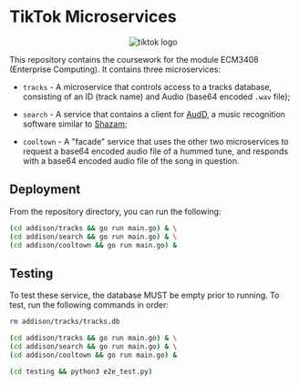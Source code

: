 # TikTok Microservices

<p align="center"> 
  <img src="https://upload.wikimedia.org/wikipedia/en/thumb/a/a9/TikTok_logo.svg/1200px-TikTok_logo.svg.png" alt="tiktok logo"/> 
</p>

This repository contains the coursework for the module ECM3408 (Enterprise Computing). It contains three microservices: 

 * `tracks` - A microservice that controls access to a tracks database, consisting of an ID (track name) and Audio (base64 encoded `.wav` file);

 * `search` - A service that contains a client for [AudD](https://audd.io), a music recognition software similar to [Shazam](https://www.shazam.com/gb/home);

 * `cooltown` - A "facade" service that uses the other two microservices to request a base64 encoded audio file of a hummed tune, and responds with a base64 encoded audio file of the song in question.

## Deployment

From the repository directory, you can run the following:

```bash 
(cd addison/tracks && go run main.go) & \
(cd addison/search && go run main.go) & \
(cd addison/cooltown && go run main.go) &
```

## Testing

To test these service, the database MUST be empty prior to running. To test,
run the following commands in order:

```bash 
rm addison/tracks/tracks.db
```

```bash
(cd addison/tracks && go run main.go) & \
(cd addison/search && go run main.go) & \
(cd addison/cooltown && go run main.go) & 
```

```bash
(cd testing && python3 e2e_test.py)
```
